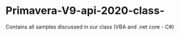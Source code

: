 # Primavera-V9-api-2020-class-
Contains all samples discussed in our class (VBA and .net core - C#) 
